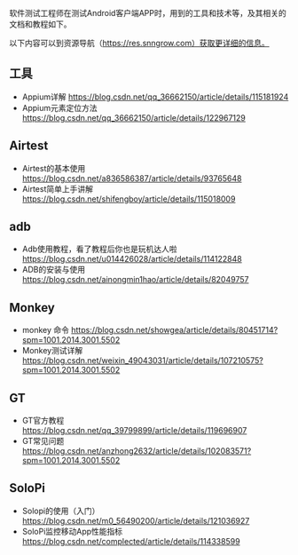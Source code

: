 软件测试工程师在测试Android客户端APP时，用到的工具和技术等，及其相关的文档和教程如下。

以下内容可以到资源导航（https://res.snngrow.com）获取更详细的信息。

## 工具

- Appium详解 https://blog.csdn.net/qq_36662150/article/details/115181924
- Appium元素定位方法 https://blog.csdn.net/qq_36662150/article/details/122967129

## Airtest

- Airtest的基本使用 https://blog.csdn.net/a836586387/article/details/93765648
- Airtest简单上手讲解 https://blog.csdn.net/shifengboy/article/details/115018009

## adb

- Adb使用教程，看了教程后你也是玩机达人啦 https://blog.csdn.net/u014426028/article/details/114122848
- ADB的安装与使用 https://blog.csdn.net/ainongmin1hao/article/details/82049757

## Monkey

- monkey 命令 https://blog.csdn.net/showgea/article/details/80451714?spm=1001.2014.3001.5502
- Monkey测试详解 https://blog.csdn.net/weixin_49043031/article/details/107210575?spm=1001.2014.3001.5502

## GT 

- GT官方教程 https://blog.csdn.net/qq_39799899/article/details/119696907
- GT常见问题 https://blog.csdn.net/anzhong2632/article/details/102083571?spm=1001.2014.3001.5502

## SoloPi

- Solopi的使用（入门）https://blog.csdn.net/m0_56490200/article/details/121036927
- SoloPi监控移动App性能指标 https://blog.csdn.net/complected/article/details/114338599
